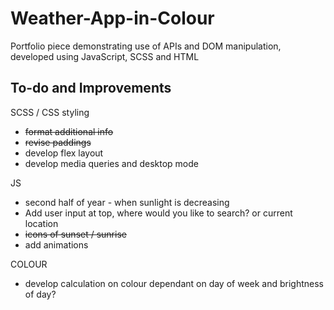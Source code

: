 # Weather-App-in-Colour

Portfolio piece demonstrating use of APIs and DOM manipulation, developed using JavaScript, SCSS and HTML

## To-do and Improvements

SCSS / CSS styling

- ~~format additional info~~
- ~~revise paddings~~
- develop flex layout
- develop media queries and desktop mode

JS

- second half of year - when sunlight is decreasing
- Add user input at top, where would you like to search? or current location
- ~~icons of sunset / sunrise~~
- add animations

COLOUR

- develop calculation on colour dependant on day of week and brightness of day?
